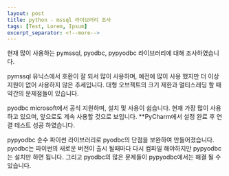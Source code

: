```yaml
---
layout: post
title: python - mssql 라이브러리 조사
tags: [Test, Lorem, Ipsum]
excerpt_separator: <!--more-->
---
```


현재 많이 사용하는 pymssql, pyodbc, pypyodbc 라이브러리에
대해 조사하였습니다.

 <!--more-->
pymssql
 유닉스에서 호환이 잘 되서 많이 사용하며, 예전에 많이 사용 했지만 
더 이상 지원이 없어 사용하지 않은 추세입니다.
대형 오브젝트의 크기 제한과 멀티스레딩 할 때 약간의 문제점들이 있습니다.

pyodbc
 microsoft에서 공식 지원하며, 설치 및 사용이 쉽습니다. 현재 가장 많이 사용하고 있으며, 앞으로도 계속 사용할 것으로 보입니다. 
	**PyCharm에서 설정 완료 후 연결 테스트 성공 하였습니다.

pypyodbc
 순수 파이썬 라이브러리로 pyodbc의 단점을 보완하여 만들어졌습니다. pyodbc는 파이썬의 새로운 버전이 출시 될때마다 다시 컴파일 해야하지만 pypyodbc는 설치만 하면 됩니다. 그리고 pyodbc의 많은 문제들이 pypyodbc에서는 해결 될 수 있습니다. 